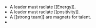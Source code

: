 - A leader must radiate [[Energy]].
- A leader must radiate  [[positivity]].
- A [[strong team]] are magnets for talent.
- 
